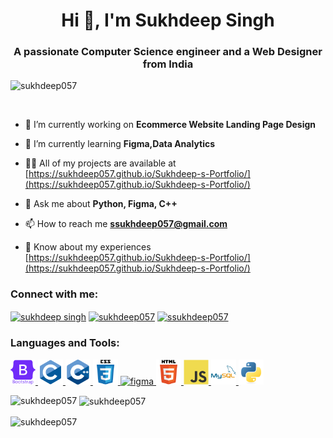<h1 align="center">Hi 👋, I'm Sukhdeep Singh</h1>
<h3 align="center">A passionate Computer Science engineer and a Web Designer from India</h3>

<p align="left"> <img src="https://komarev.com/ghpvc/?username=sukhdeep057&label=Profile%20views&color=0e75b6&style=flat" alt="sukhdeep057" /> </p>

<p align="left"> <a href="https://twitter.com/" target="blank"><img src="https://img.shields.io/twitter/follow/?logo=twitter&style=for-the-badge" alt="" /></a> </p>

- 🔭 I’m currently working on **Ecommerce Website Landing Page Design**

- 🌱 I’m currently learning **Figma,Data Analytics**

- 👨‍💻 All of my projects are available at [https://sukhdeep057.github.io/Sukhdeep-s-Portfolio/](https://sukhdeep057.github.io/Sukhdeep-s-Portfolio/)

- 💬 Ask me about **Python, Figma, C++**

- 📫 How to reach me **ssukhdeep057@gmail.com**

- 📄 Know about my experiences [https://sukhdeep057.github.io/Sukhdeep-s-Portfolio/](https://sukhdeep057.github.io/Sukhdeep-s-Portfolio/)

<h3 align="left">Connect with me:</h3>
<p align="left">
<a href="https://linkedin.com/in/sukhdeep singh" target="blank"><img align="center" src="https://raw.githubusercontent.com/rahuldkjain/github-profile-readme-generator/master/src/images/icons/Social/linked-in-alt.svg" alt="sukhdeep singh" height="30" width="40" /></a>
<a href="https://www.leetcode.com/sukhdeep057" target="blank"><img align="center" src="https://raw.githubusercontent.com/rahuldkjain/github-profile-readme-generator/master/src/images/icons/Social/leet-code.svg" alt="sukhdeep057" height="30" width="40" /></a>
<a href="https://www.hackerearth.com/ssukhdeep057" target="blank"><img align="center" src="https://raw.githubusercontent.com/rahuldkjain/github-profile-readme-generator/master/src/images/icons/Social/hackerearth.svg" alt="ssukhdeep057" height="30" width="40" /></a>
</p>

<h3 align="left">Languages and Tools:</h3>
<p align="left"> <a href="https://getbootstrap.com" target="_blank" rel="noreferrer"> <img src="https://raw.githubusercontent.com/devicons/devicon/master/icons/bootstrap/bootstrap-plain-wordmark.svg" alt="bootstrap" width="40" height="40"/> </a> <a href="https://www.cprogramming.com/" target="_blank" rel="noreferrer"> <img src="https://raw.githubusercontent.com/devicons/devicon/master/icons/c/c-original.svg" alt="c" width="40" height="40"/> </a> <a href="https://www.w3schools.com/cpp/" target="_blank" rel="noreferrer"> <img src="https://raw.githubusercontent.com/devicons/devicon/master/icons/cplusplus/cplusplus-original.svg" alt="cplusplus" width="40" height="40"/> </a> <a href="https://www.w3schools.com/css/" target="_blank" rel="noreferrer"> <img src="https://raw.githubusercontent.com/devicons/devicon/master/icons/css3/css3-original-wordmark.svg" alt="css3" width="40" height="40"/> </a> <a href="https://www.figma.com/" target="_blank" rel="noreferrer"> <img src="https://www.vectorlogo.zone/logos/figma/figma-icon.svg" alt="figma" width="40" height="40"/> </a> <a href="https://www.w3.org/html/" target="_blank" rel="noreferrer"> <img src="https://raw.githubusercontent.com/devicons/devicon/master/icons/html5/html5-original-wordmark.svg" alt="html5" width="40" height="40"/> </a> <a href="https://developer.mozilla.org/en-US/docs/Web/JavaScript" target="_blank" rel="noreferrer"> <img src="https://raw.githubusercontent.com/devicons/devicon/master/icons/javascript/javascript-original.svg" alt="javascript" width="40" height="40"/> </a> <a href="https://www.mysql.com/" target="_blank" rel="noreferrer"> <img src="https://raw.githubusercontent.com/devicons/devicon/master/icons/mysql/mysql-original-wordmark.svg" alt="mysql" width="40" height="40"/> </a> <a href="https://www.python.org" target="_blank" rel="noreferrer"> <img src="https://raw.githubusercontent.com/devicons/devicon/master/icons/python/python-original.svg" alt="python" width="40" height="40"/> </a> </p>

<p><img align="left" src="https://github-readme-stats.vercel.app/api/top-langs?username=sukhdeep057&show_icons=true&locale=en&layout=compact" alt="sukhdeep057" /></p>

<p>&nbsp;<img align="center" src="https://github-readme-stats.vercel.app/api?username=sukhdeep057&show_icons=true&locale=en" alt="sukhdeep057" /></p>

<p><img align="center" src="https://github-readme-streak-stats.herokuapp.com/?user=sukhdeep057&" alt="sukhdeep057" /></p>
